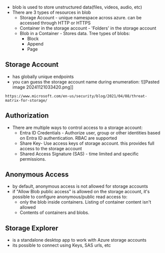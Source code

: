 - blob is used to store unstructured data(files, videos, audio, etc)
- There are 3 types of resources in blob
	- Storage Account -  unique namespace across azure. can be accessed through HTTP or HTTPS
	- Container in the storage account - 'Folders' in the storage account
	- Blob in a Container - Stores data. Tree types of blobs:
		- Block
		- Append
		- Page

## Storage Account
- has globally unique endpoints
- you can guess the storage account name during enumeration:
![[Pasted image 20241121033420.png]]

`https://www.microsoft.com/en-us/security/blog/2021/04/08/threat-matrix-for-storage/`

## Authorization 
- There are multiple ways to control access to a storage account:
	- Entra ID Credentials - Authorize user, group or other identities based on Entra ID authentication. RBAC are supported 
	- Share Key- Use access keys of storage account. this provides full access to the storage account 
	- Shared Access Signature (SAS) - time limited and specific permissions. 

## Anonymous Access 
- by default, anonymous access is not allowed for storage accounts
- if "Allow Blob public access" is allowed on the storage account, it's possible to configure anonymous/public read access to:
	- only the blob inside containers. Listing of container content isn't allowed 
	- Contents of containers and blobs. 

## Storage Explorer 
- is a standalone desktop app to work with Azure storage accounts
- its possible to connect using Keys, SAS urls, etc

